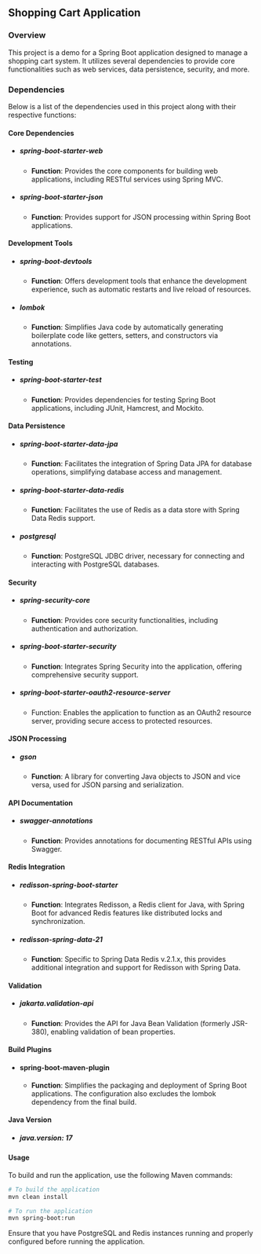 ## Shopping Cart Application
### Overview
This project is a demo for a Spring Boot application designed to manage a shopping cart system. It utilizes several dependencies to provide core functionalities such as web services, data persistence, security, and more.

### Dependencies
Below is a list of the dependencies used in this project along with their respective functions:

#### Core Dependencies
- ##### spring-boot-starter-web

  - <b>Function</b>: Provides the core components for building web applications, including RESTful services using Spring MVC.
- ##### spring-boot-starter-json

  - <b>Function</b>: Provides support for JSON processing within Spring Boot applications.
#### Development Tools
- ##### spring-boot-devtools

  - <b>Function</b>: Offers development tools that enhance the development experience, such as automatic restarts and live reload of resources.
- ##### lombok

  - <b>Function</b>: Simplifies Java code by automatically generating boilerplate code like getters, setters, and constructors via annotations.
#### Testing
  - ##### spring-boot-starter-test
    - <b>Function</b>: Provides dependencies for testing Spring Boot applications, including JUnit, Hamcrest, and Mockito.
#### Data Persistence
  - ##### spring-boot-starter-data-jpa

    - <b>Function</b>: Facilitates the integration of Spring Data JPA for database operations, simplifying database access and management.
- ##### spring-boot-starter-data-redis

  - <b>Function</b>: Facilitates the use of Redis as a data store with Spring Data Redis support.
- ##### postgresql

  - <b>Function</b>: PostgreSQL JDBC driver, necessary for connecting and interacting with PostgreSQL databases.
#### Security
- ##### spring-security-core

  - <b>Function</b>: Provides core security functionalities, including authentication and authorization.
- ##### spring-boot-starter-security

  - <b>Function</b>: Integrates Spring Security into the application, offering comprehensive security support.
- ##### spring-boot-starter-oauth2-resource-server

  - <v>Function</v>: Enables the application to function as an OAuth2 resource server, providing secure access to protected resources.
#### JSON Processing
- ##### gson
  - <b>Function</b>: A library for converting Java objects to JSON and vice versa, used for JSON parsing and serialization.
#### API Documentation
- ##### swagger-annotations
  - <b>Function</b>: Provides annotations for documenting RESTful APIs using Swagger.
#### Redis Integration
- ##### redisson-spring-boot-starter
  - <b>Function</b>: Integrates Redisson, a Redis client for Java, with Spring Boot for advanced Redis features like distributed locks and synchronization.
- ##### redisson-spring-data-21
  - <b>Function</b>: Specific to Spring Data Redis v.2.1.x, this provides additional integration and support for Redisson with Spring Data.
#### Validation
- ##### jakarta.validation-api
  - <b>Function</b>: Provides the API for Java Bean Validation (formerly JSR-380), enabling validation of bean properties.
#### Build Plugins
- #### spring-boot-maven-plugin
  - <b>Function</b>: Simplifies the packaging and deployment of Spring Boot applications. The configuration also excludes the lombok dependency from the final build.
#### Java Version
- ##### java.version: 17
#### Usage
To build and run the application, use the following Maven commands:

```bash
# To build the application
mvn clean install

# To run the application
mvn spring-boot:run
```
Ensure that you have PostgreSQL and Redis instances running and properly configured before running the application.